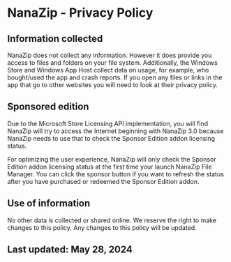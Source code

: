 ﻿# NanaZip - Privacy Policy

## Information collected

NanaZip does not collect any information. However it does provide you access to 
files and folders on your file system. Additionally, the Windows Store and 
Windows App Host collect data on usage, for example, who bought/used the app 
and crash reports. If you open any files or links in the app that go to other
websites you will need to look at their privacy policy.

## Sponsored edition

Due to the Microsoft Store Licensing API implementation, you will find NanaZip
will try to access the Internet beginning with NanaZip 3.0 because NanaZip
needs to use that to check the Sponsor Edition addon licensing status.

For optimizing the user experience, NanaZip will only check the Sponsor 
Edition addon licensing status at the first time your launch NanaZip File
Manager. You can click the sponsor button if you want to refresh the status
after you have purchased or redeemed the Sponsor Edition addon.
 
## Use of information

No other data is collected or shared online. We reserve the right to 
make changes to this policy. Any changes to this policy will be updated. 
 
## Last updated: May 28, 2024
